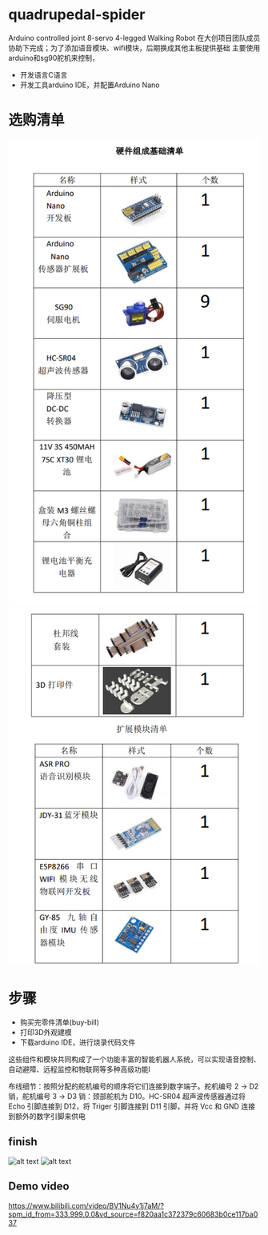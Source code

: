 # quadrupedal-spider
Arduino controlled joint 8-servo 4-legged Walking Robot
在大创项目团队成员协助下完成；为了添加语音模块、wifi模块，后期换成其他主板提供基础
主要使用arduino和sg90舵机来控制，
- 开发语言C语言
- 开发工具arduino IDE，并配置Arduino Nano

# 选购清单
![alt text](image/buy-bill.png)
![alt text](image/buy-bill2.png)

# 步骤
- 购买完零件清单(buy-bill)
- 打印3D外观建模
- 下载arduino IDE，进行烧录代码文件

这些组件和模块共同构成了一个功能丰富的智能机器人系统，可以实现语音控制、自动避障、远程监控和物联网等多种高级功能l

布线细节：按照分配的舵机编号的顺序将它们连接到数字端子。舵机编号 2 → D2 销，舵机编号 3 → D3 销：颈部舵机为 D10。HC-SR04 超声波传感器通过将 Echo 引脚连接到 D12，将 Triger 引脚连接到 D11 引脚，并将 Vcc 和 GND 连接到额外的数字引脚来供电

## finish
![alt text](image/finish.jpg)
![alt text](image/finish2.jpg)

## Demo video
https://www.bilibili.com/video/BV1Nu4y1j7aM/?spm_id_from=333.999.0.0&vd_source=f820aa1c372379c60683b0ce117ba037
